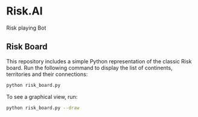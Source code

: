 # Risk.AI
Risk playing Bot

## Risk Board

This repository includes a simple Python representation of the classic Risk board.
Run the following command to display the list of continents, territories and their
connections:

```bash
python risk_board.py
```

To see a graphical view, run:

```bash
python risk_board.py --draw
```
